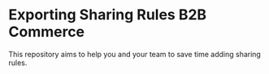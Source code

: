 # Exporting Sharing Rules B2B Commerce
 This repository aims to help you and your team to save time adding sharing rules.
